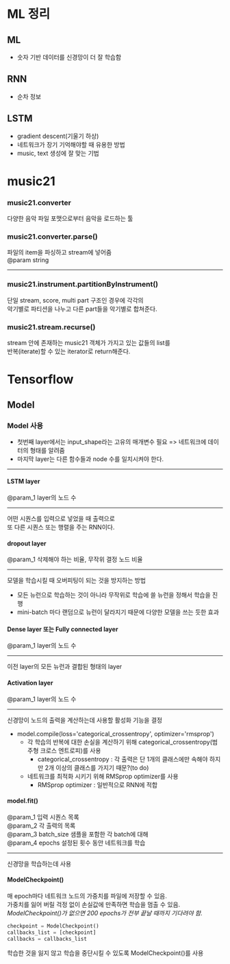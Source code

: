 # ML 정리

## ML
- 숫자 기반 데이터를 신경망이 더 잘 학습함

## RNN
- 순차 정보

## LSTM
- gradient descent(기울기 하상)
- 네트워크가 장기 기억해야할 때 유용한 방법
- music, text 생성에 잘 맞는 기법

# music21
### music21.converter
다양한 음악 파일 포맷으로부터 음악을 로드하는 툴  

### music21.converter.parse()
파일의 item을 파싱하고 stream에 넣어줌  
@param string  

---------------------------------------------
### music21.instrument.partitionByInstrument()
단일 stream, score, multi part 구조인 경우에 각각의  
악기별로 파티션을 나누고 다른 part들을 악기별로 합쳐준다.  

### music21.stream.recurse()
stream 안에 존재하는 music21 객체가 가지고 있는 값들의 list를  
반복(iterate)할 수 있는 iterator로 return해준다.

# Tensorflow

## Model
### Model 사용
- 첫번째 layer에서는 input_shape라는 고유의 매개변수 필요
=> 네트워크에 데이터의 형태를 알려줌
- 마지막 layer는 다른 함수들과 node 수를 일치시켜야 한다.  
-------------------------------------------------------

#### LSTM layer
@param_1 layer의 노드 수  

-------------------------
어떤 시퀀스를 입력으로 넣었을 때 출력으로  
또 다른 시퀀스 또는 행렬을 주는 RNN이다.

#### dropout layer
@param_1 삭제해야 하는 비율, 무작위 결정 노드 비율  

-------------------------------------------------
모델을 학습시킬 때 오버피팅이 되는 것을 방지하는 방법  
  - 모든 뉴런으로 학습하는 것이 아니라 무작위로 학습에 쓸 뉴런을
  정해서 학습을 진행
  - mini-batch 마다 랜덤으로 뉴런이 달라지기 때문에 다양한 모델을 쓰는 듯한 효과

#### Dense layer 또는 Fully connected layer  
@param_1 layer의 노드 수  

-----------------------
이전 layer의 모든 뉴런과 결합된 형태의 layer

#### Activation layer  
@param_1 layer의 노드 수  

-----------------------
신경망이 노드의 출력을 계산하는데 사용할 활성화 기능을 결정

- model.compile(loss='categorical_crossentropy', optimizer='rmsprop')
    - 각 학습의 반복에 대한 손실을 계산하기 위해 
    categorical_crossentropy(범주형 크로스 엔트로피)를 사용
        - categorical_crossentropy : 각 출력은 단 1개의 클래스에만 속해야 하지만
        2개 이상의 클래스를 가지기 때문?(to do)
    - 네트워크를 최적화 시키기 위해 RMSprop optimizer를 사용
        - RMSprop optimizer : 일반적으로 RNN에 적합

#### model.fit()
@param_1 입력 시퀀스 목록  
@param_2 각 출력의 목록  
@param_3 batch_size 샘플을 포함한 각 batch에 대해  
@param_4 epochs 설정된 횟수 동안 네트워크를 학습  

----------------------------------------------
신경망을 학습하는데 사용

#### ModelCheckpoint()
매 epoch마다 네트워크 노드의 가중치를 파일에 저장할 수 있음.  
가중치를 잃어 버릴 걱정 없이 손실값에 만족하면 학습을 멈출 수 있음.  
*ModelCheckpoint()가 없으면 200 epochs가 전부 끝날 때까지 기다려야 함.*
```python
checkpoint = ModelCheckpoint()
callbacks_list = [checkpoint]
callbacks = callbacks_list
```
학습한 것을 잃지 않고 학습을 중단시킬 수 있도록 ModelCheckpoint()를 사용


